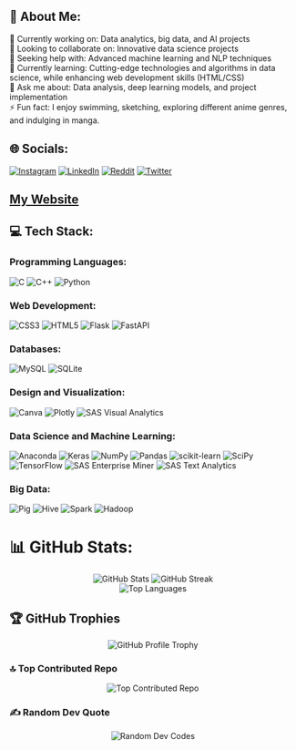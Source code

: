 ## 💫 About Me:
🔭 Currently working on: Data analytics, big data, and AI projects<br>
👯 Looking to collaborate on: Innovative data science projects<br>
🤝 Seeking help with: Advanced machine learning and NLP techniques<br>
🌱 Currently learning: Cutting-edge technologies and algorithms in data science, while enhancing web development skills (HTML/CSS)<br>
💬 Ask me about: Data analysis, deep learning models, and project implementation<br>
⚡ Fun fact: I enjoy swimming, sketching, exploring different anime genres, and indulging in manga.

## 🌐 Socials:
[![Instagram](https://img.shields.io/badge/Instagram-%23E4405F.svg?logo=Instagram&logoColor=white)](https://instagram.com/absterjr)
[![LinkedIn](https://img.shields.io/badge/LinkedIn-%230077B5.svg?logo=linkedin&logoColor=white)](https://linkedin.com/in/absterjr)
[![Reddit](https://img.shields.io/badge/Reddit-%23FF4500.svg?logo=Reddit&logoColor=white)](https://reddit.com/user/absterjr)
[![Twitter](https://img.shields.io/badge/Twitter-%231DA1F2.svg?logo=Twitter&logoColor=white)](https://twitter.com/AbsterJr)

## <i class="fas fa-globe"></i>  [My Website](https://absterjr.github.io/My-Website/)

## 💻 Tech Stack:
### Programming Languages:
![C](https://img.shields.io/badge/c-%2300599C.svg?style=plastic&logo=c&logoColor=white)
![C++](https://img.shields.io/badge/c++-%2300599C.svg?style=plastic&logo=c%2B%2B&logoColor=white)
![Python](https://img.shields.io/badge/python-3670A0?style=plastic&logo=python&logoColor=ffdd54)

### Web Development:
![CSS3](https://img.shields.io/badge/css3-%231572B6.svg?style=plastic&logo=css3&logoColor=white)
![HTML5](https://img.shields.io/badge/html5-%23E34F26.svg?style=plastic&logo=html5&logoColor=white)
![Flask](https://img.shields.io/badge/flask-%23000.svg?style=plastic&logo=flask&logoColor=white)
![FastAPI](https://img.shields.io/badge/FastAPI-005571?style=plastic&logo=fastapi)

### Databases:
![MySQL](https://img.shields.io/badge/mysql-%2300f.svg?style=plastic&logo=mysql&logoColor=white)
![SQLite](https://img.shields.io/badge/sqlite-%2307405e.svg?style=plastic&logo=sqlite&logoColor=white)

### Design and Visualization:
![Canva](https://img.shields.io/badge/Canva-%2300C4CC.svg?style=plastic&logo=Canva&logoColor=white)
![Plotly](https://img.shields.io/badge/Plotly-%233F4F75.svg?style=plastic&logo=plotly&logoColor=white)
![SAS Visual Analytics](https://img.shields.io/badge/SAS%20Visual%20Analytics-%23CC6699.svg?style=plastic&logo=SAS&logoColor=white)

### Data Science and Machine Learning:
![Anaconda](https://img.shields.io/badge/Anaconda-%2344A833.svg?style=plastic&logo=anaconda&logoColor=white)
![Keras](https://img.shields.io/badge/Keras-%23D00000.svg?style=plastic&logo=Keras&logoColor=white)
![NumPy](https://img.shields.io/badge/numpy-%23013243.svg?style=plastic&logo=numpy&logoColor=white)
![Pandas](https://img.shields.io/badge/pandas-%23150458.svg?style=plastic&logo=pandas&logoColor=white)
![scikit-learn](https://img.shields.io/badge/scikit--learn-%23F7931E.svg?style=plastic&logo=scikit-learn&logoColor=white)
![SciPy](https://img.shields.io/badge/SciPy-%230C55A5.svg?style=plastic&logo=scipy&logoColor=white)
![TensorFlow](https://img.shields.io/badge/TensorFlow-%23FF6F00.svg?style=plastic&logo=TensorFlow&logoColor=white)
![SAS Enterprise Miner](https://img.shields.io/badge/SAS%20Enterprise%20Miner-%23322F8D.svg?style=plastic&logo=SAS&logoColor=white)
![SAS Text Analytics](https://img.shields.io/badge/SAS%20Text%20Analytics-%23006699.svg?style=plastic&logo=SAS&logoColor=white)

### Big Data:
![Pig](https://img.shields.io/badge/Pig-%23F37621.svg?style=plastic&logo=apache%20pig&logoColor=white)
![Hive](https://img.shields.io/badge/Hive-%23FDEE21.svg?style=plastic&logo=apache%20hive&logoColor=black)
![Spark](https://img.shields.io/badge/Spark-%23E25A1C.svg?style=plastic&logo=apache%20spark&logoColor=white)
![Hadoop](https://img.shields.io/badge/Hadoop-%23FABC2A.svg?style=plastic&logo=apache%20hadoop&logoColor=white)


# 📊 GitHub Stats:
<div align="center">
  <img src="https://github-readme-stats.vercel.app/api?username=absterjr&theme=dracula&hide_border=true&include_all_commits=true&count_private=true" alt="GitHub Stats" />
  <img src="https://github-readme-streak-stats.herokuapp.com/?user=absterjr&theme=dracula&hide_border=true" alt="GitHub Streak" />

</div>
<div align="center">
   <img src="https://github-readme-stats.vercel.app/api/top-langs/?username=absterjr&theme=dracula&hide_border=true&include_all_commits=true&count_private=true&layout=compact" alt="Top Languages" />
</div>


## 🏆 GitHub Trophies
<div align="center">
  <img src="https://github-profile-trophy.vercel.app/?username=absterjr&theme=dracula&no-frame=true&no-bg=false&margin-w=4&rank=SECRET,AAA,AA,A,B,C" alt="GitHub Profile Trophy" />
</div>



### 🔝 Top Contributed Repo
<div align="center">
  <img src="https://github-contributor-stats.vercel.app/api?username=absterjr&limit=5&theme=dracula&combine_all_yearly_contributions=true" alt="Top Contributed Repo" />
</div>

### ✍️ Random Dev Quote
<div align="center">
  <img src="https://quotes-github-readme.vercel.app/api?type=horizontal&theme=radical" alt="Random Dev Codes" />
</div>



<!-- Proudly created with GPRM ( https://gprm.itsvg.in ) -->

